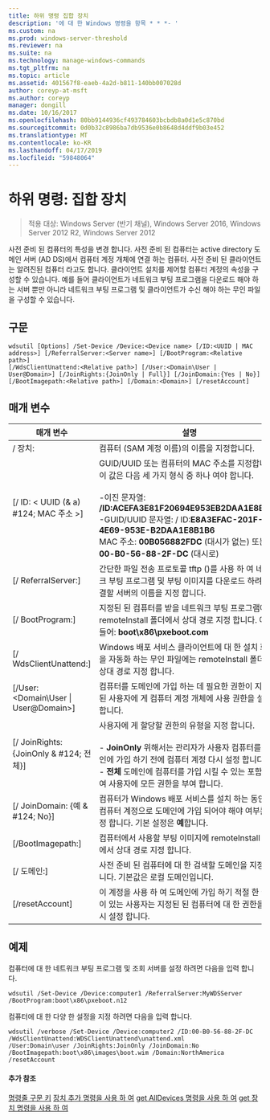 ```yaml
---
title: 하위 명령 집합 장치
description: '에 대 한 Windows 명령을 항목 * * *- '
ms.custom: na
ms.prod: windows-server-threshold
ms.reviewer: na
ms.suite: na
ms.technology: manage-windows-commands
ms.tgt_pltfrm: na
ms.topic: article
ms.assetid: 401567f8-eaeb-4a2d-b811-140bb007028d
author: coreyp-at-msft
ms.author: coreyp
manager: dongill
ms.date: 10/16/2017
ms.openlocfilehash: 80bb9144936cf493784603bcbdb8a0d1e5c870bd
ms.sourcegitcommit: 0d0b32c8986ba7db9536e0b8648d4ddf9b03e452
ms.translationtype: MT
ms.contentlocale: ko-KR
ms.lasthandoff: 04/17/2019
ms.locfileid: "59848064"
---
```

# <a name="subcommand-set-device"></a>하위 명령: 집합 장치

>적용 대상: Windows Server (반기 채널), Windows Server 2016, Windows Server 2012 R2, Windows Server 2012

사전 준비 된 컴퓨터의 특성을 변경 합니다. 사전 준비 된 컴퓨터는 active directory 도메인 서버 (AD DS)에서 컴퓨터 계정 개체에 연결 하는 컴퓨터. 사전 준비 된 클라이언트는 알려진된 컴퓨터 라고도 합니다. 클라이언트 설치를 제어할 컴퓨터 계정의 속성을 구성할 수 있습니다. 예를 들어 클라이언트가 네트워크 부팅 프로그램을 다운로드 해야 하는 서버 뿐만 아니라 네트워크 부팅 프로그램 및 클라이언트가 수신 해야 하는 무인 파일을 구성할 수 있습니다.
## <a name="syntax"></a>구문
```
wdsutil [Options] /Set-Device /Device:<Device name> [/ID:<UUID | MAC address>] [/ReferralServer:<Server name>] [/BootProgram:<Relative path>] 
[/WdsClientUnattend:<Relative path>] [/User:<Domain\User | User@Domain>] [/JoinRights:{JoinOnly | Full}] [/JoinDomain:{Yes | No}] [/BootImagepath:<Relative path>] [/Domain:<Domain>] [/resetAccount]
```
## <a name="parameters"></a>매개 변수
|매개 변수|설명|
|-------|--------|
|/ 장치:<computer name>|컴퓨터 (SAM 계정 이름)의 이름을 지정합니다.|
|[/ ID: < UUID (& a) #124; MAC 주소 >]|GUID/UUID 또는 컴퓨터의 MAC 주소를 지정합니다. 이 값은 다음 세 가지 형식 중 하나 여야 합니다.<br /><br />-이진 문자열: **/ID:ACEFA3E81F20694E953EB2DAA1E8B1B6**<br />-GUID/UUID 문자열: / ID:**E8A3EFAC-201F-4E69-953E-B2DAA1E8B1B6**<br />MAC 주소: **00B056882FDC** (대시가 없는) 또는 **00-B0-56-88-2F-DC** (대시로)|
|[/ ReferralServer:<Server name>]|간단한 파일 전송 프로토콜 tftp ()를 사용 하 여 네트워크 부팅 프로그램 및 부팅 이미지를 다운로드 하려면 연결할 서버의 이름을 지정 합니다.|
|[/ BootProgram:<Relative path>]|지정된 된 컴퓨터를 받을 네트워크 부팅 프로그램에 remoteInstall 폴더에서 상대 경로 지정 합니다. 예를 들어: **boot\x86\pxeboot.com**|
|[/ WdsClientUnattend:<Relative path>]|Windows 배포 서비스 클라이언트에 대 한 설치 화면을 자동화 하는 무인 파일에는 remoteInstall 폴더에서 상대 경로 지정 합니다.|
|[/User:<Domain\User &#124; User@Domain>]|컴퓨터를 도메인에 가입 하는 데 필요한 권한이 지정된 된 사용자에 게 컴퓨터 계정 개체에 사용 권한을 설정 합니다.|
|[/ JoinRights: {JoinOnly & #124; 전체}]|사용자에 게 할당할 권한의 유형을 지정 합니다.<br /><br />-   **JoinOnly** 위해서는 관리자가 사용자 컴퓨터를 도메인에 가입 하기 전에 컴퓨터 계정 다시 설정 합니다.<br />-   **전체** 도메인에 컴퓨터를 가입 시킬 수 있는 포함 하 여 사용자에 모든 권한을 부여 합니다.|
|[/ JoinDomain: {예 & #124; No}]|컴퓨터가 Windows 배포 서비스를 설치 하는 동안이 컴퓨터 계정으로 도메인에 가입 되어야 해야 여부를 지정 합니다. 기본 설정은 **예**합니다.|
|[/BootImagepath:<Relative path>]|컴퓨터에서 사용할 부팅 이미지에 remoteInstall 폴더에서 상대 경로 지정 합니다.|
|[/ 도메인:<Domain>]|사전 준비 된 컴퓨터에 대 한 검색할 도메인을 지정 합니다. 기본값은 로컬 도메인입니다.|
|[/resetAccount]|이 계정을 사용 하 여 도메인에 가입 하기 적절 한 권한이 있는 사용자는 지정된 된 컴퓨터에 대 한 권한을 다시 설정 합니다.|
## <a name="BKMK_examples"></a>예제
컴퓨터에 대 한 네트워크 부팅 프로그램 및 조회 서버를 설정 하려면 다음을 입력 합니다.
```
wdsutil /Set-Device /Device:computer1 /ReferralServer:MyWDSServer
/BootProgram:boot\x86\pxeboot.n12
```
컴퓨터에 대 한 다양 한 설정을 지정 하려면 다음을 입력 합니다.
```
wdsutil /verbose /Set-Device /Device:computer2 /ID:00-B0-56-88-2F-DC /WdsClientUnattend:WDSClientUnattend\unattend.xml 
/User:Domain\user /JoinRights:JoinOnly /JoinDomain:No /BootImagepath:boot\x86\images\boot.wim /Domain:NorthAmerica /resetAccount
```
#### <a name="additional-references"></a>추가 참조
[명령줄 구문 키](command-line-syntax-key.md)
[장치 추가 명령을 사용 하 여](using-the-add-device-command.md)
[get AllDevices 명령을 사용 하 여](using-the-get-alldevices-command.md)
[get 장치 명령을 사용 하 여](using-the-get-device-command.md)
